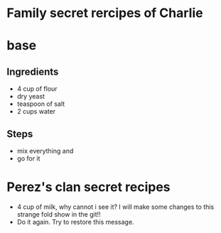 # Family secret rercipes of Charlie

# base

## Ingredients
- 4 cup of flour
- dry yeast
- teaspoon of salt
- 2 cups water

## Steps
- mix everything and
- go for it

# Perez's clan secret recipes
- 4 cup of milk,
why cannot i see it?
I will make some changes to this strange fold
show in the git!!
- Do it again. Try to restore this message.
